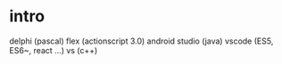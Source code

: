 # intro
delphi (pascal)
flex (actionscript 3.0)
android studio (java)
vscode (ES5, ES6~, react ...)
vs (c++)
